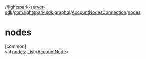 //[lightspark-server-sdk](../../../index.md)/[com.lightspark.sdk.graphql](../index.md)/[AccountNodesConnection](index.md)/[nodes](nodes.md)

# nodes

[common]\
val [nodes](nodes.md): [List](https://kotlinlang.org/api/latest/jvm/stdlib/kotlin.collections/-list/index.html)&lt;[AccountNode](../-account-node/index.md)&gt;
